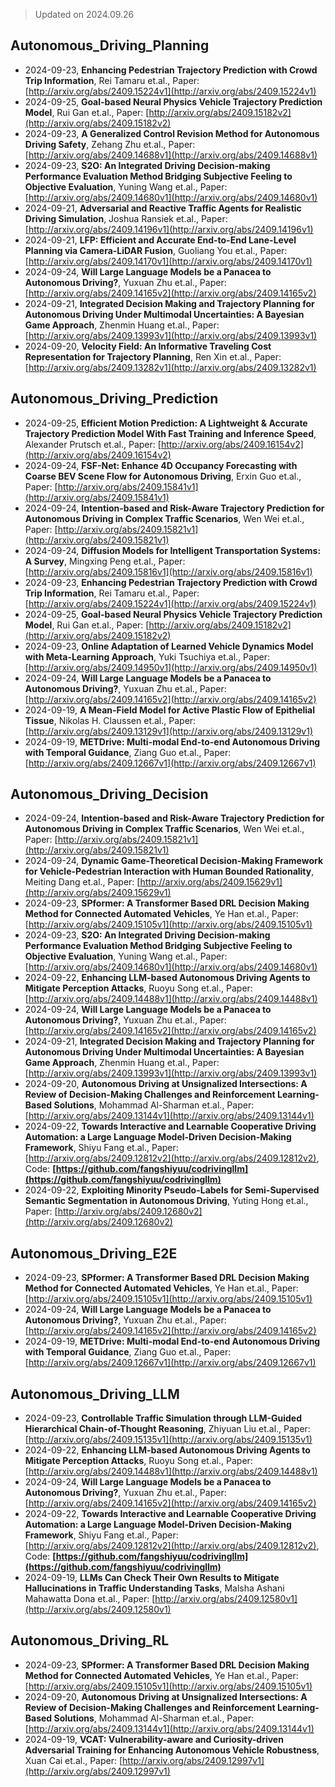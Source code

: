 > Updated on 2024.09.26

## Autonomous_Driving_Planning

- 2024-09-23, **Enhancing Pedestrian Trajectory Prediction with Crowd Trip Information**, Rei Tamaru et.al., Paper: [http://arxiv.org/abs/2409.15224v1](http://arxiv.org/abs/2409.15224v1)
- 2024-09-25, **Goal-based Neural Physics Vehicle Trajectory Prediction Model**, Rui Gan et.al., Paper: [http://arxiv.org/abs/2409.15182v2](http://arxiv.org/abs/2409.15182v2)
- 2024-09-23, **A Generalized Control Revision Method for Autonomous Driving Safety**, Zehang Zhu et.al., Paper: [http://arxiv.org/abs/2409.14688v1](http://arxiv.org/abs/2409.14688v1)
- 2024-09-23, **S2O: An Integrated Driving Decision-making Performance Evaluation Method Bridging Subjective Feeling to Objective Evaluation**, Yuning Wang et.al., Paper: [http://arxiv.org/abs/2409.14680v1](http://arxiv.org/abs/2409.14680v1)
- 2024-09-21, **Adversarial and Reactive Traffic Agents for Realistic Driving Simulation**, Joshua Ransiek et.al., Paper: [http://arxiv.org/abs/2409.14196v1](http://arxiv.org/abs/2409.14196v1)
- 2024-09-21, **LFP: Efficient and Accurate End-to-End Lane-Level Planning via Camera-LiDAR Fusion**, Guoliang You et.al., Paper: [http://arxiv.org/abs/2409.14170v1](http://arxiv.org/abs/2409.14170v1)
- 2024-09-24, **Will Large Language Models be a Panacea to Autonomous Driving?**, Yuxuan Zhu et.al., Paper: [http://arxiv.org/abs/2409.14165v2](http://arxiv.org/abs/2409.14165v2)
- 2024-09-21, **Integrated Decision Making and Trajectory Planning for Autonomous Driving Under Multimodal Uncertainties: A Bayesian Game Approach**, Zhenmin Huang et.al., Paper: [http://arxiv.org/abs/2409.13993v1](http://arxiv.org/abs/2409.13993v1)
- 2024-09-20, **Velocity Field: An Informative Traveling Cost Representation for Trajectory Planning**, Ren Xin et.al., Paper: [http://arxiv.org/abs/2409.13282v1](http://arxiv.org/abs/2409.13282v1)

## Autonomous_Driving_Prediction

- 2024-09-25, **Efficient Motion Prediction: A Lightweight & Accurate Trajectory Prediction Model With Fast Training and Inference Speed**, Alexander Prutsch et.al., Paper: [http://arxiv.org/abs/2409.16154v2](http://arxiv.org/abs/2409.16154v2)
- 2024-09-24, **FSF-Net: Enhance 4D Occupancy Forecasting with Coarse BEV Scene Flow for Autonomous Driving**, Erxin Guo et.al., Paper: [http://arxiv.org/abs/2409.15841v1](http://arxiv.org/abs/2409.15841v1)
- 2024-09-24, **Intention-based and Risk-Aware Trajectory Prediction for Autonomous Driving in Complex Traffic Scenarios**, Wen Wei et.al., Paper: [http://arxiv.org/abs/2409.15821v1](http://arxiv.org/abs/2409.15821v1)
- 2024-09-24, **Diffusion Models for Intelligent Transportation Systems: A Survey**, Mingxing Peng et.al., Paper: [http://arxiv.org/abs/2409.15816v1](http://arxiv.org/abs/2409.15816v1)
- 2024-09-23, **Enhancing Pedestrian Trajectory Prediction with Crowd Trip Information**, Rei Tamaru et.al., Paper: [http://arxiv.org/abs/2409.15224v1](http://arxiv.org/abs/2409.15224v1)
- 2024-09-25, **Goal-based Neural Physics Vehicle Trajectory Prediction Model**, Rui Gan et.al., Paper: [http://arxiv.org/abs/2409.15182v2](http://arxiv.org/abs/2409.15182v2)
- 2024-09-23, **Online Adaptation of Learned Vehicle Dynamics Model with Meta-Learning Approach**, Yuki Tsuchiya et.al., Paper: [http://arxiv.org/abs/2409.14950v1](http://arxiv.org/abs/2409.14950v1)
- 2024-09-24, **Will Large Language Models be a Panacea to Autonomous Driving?**, Yuxuan Zhu et.al., Paper: [http://arxiv.org/abs/2409.14165v2](http://arxiv.org/abs/2409.14165v2)
- 2024-09-19, **A Mean-Field Model for Active Plastic Flow of Epithelial Tissue**, Nikolas H. Claussen et.al., Paper: [http://arxiv.org/abs/2409.13129v1](http://arxiv.org/abs/2409.13129v1)
- 2024-09-19, **METDrive: Multi-modal End-to-end Autonomous Driving with Temporal Guidance**, Ziang Guo et.al., Paper: [http://arxiv.org/abs/2409.12667v1](http://arxiv.org/abs/2409.12667v1)

## Autonomous_Driving_Decision

- 2024-09-24, **Intention-based and Risk-Aware Trajectory Prediction for Autonomous Driving in Complex Traffic Scenarios**, Wen Wei et.al., Paper: [http://arxiv.org/abs/2409.15821v1](http://arxiv.org/abs/2409.15821v1)
- 2024-09-24, **Dynamic Game-Theoretical Decision-Making Framework for Vehicle-Pedestrian Interaction with Human Bounded Rationality**, Meiting Dang et.al., Paper: [http://arxiv.org/abs/2409.15629v1](http://arxiv.org/abs/2409.15629v1)
- 2024-09-23, **SPformer: A Transformer Based DRL Decision Making Method for Connected Automated Vehicles**, Ye Han et.al., Paper: [http://arxiv.org/abs/2409.15105v1](http://arxiv.org/abs/2409.15105v1)
- 2024-09-23, **S2O: An Integrated Driving Decision-making Performance Evaluation Method Bridging Subjective Feeling to Objective Evaluation**, Yuning Wang et.al., Paper: [http://arxiv.org/abs/2409.14680v1](http://arxiv.org/abs/2409.14680v1)
- 2024-09-22, **Enhancing LLM-based Autonomous Driving Agents to Mitigate Perception Attacks**, Ruoyu Song et.al., Paper: [http://arxiv.org/abs/2409.14488v1](http://arxiv.org/abs/2409.14488v1)
- 2024-09-24, **Will Large Language Models be a Panacea to Autonomous Driving?**, Yuxuan Zhu et.al., Paper: [http://arxiv.org/abs/2409.14165v2](http://arxiv.org/abs/2409.14165v2)
- 2024-09-21, **Integrated Decision Making and Trajectory Planning for Autonomous Driving Under Multimodal Uncertainties: A Bayesian Game Approach**, Zhenmin Huang et.al., Paper: [http://arxiv.org/abs/2409.13993v1](http://arxiv.org/abs/2409.13993v1)
- 2024-09-20, **Autonomous Driving at Unsignalized Intersections: A Review of Decision-Making Challenges and Reinforcement Learning-Based Solutions**, Mohammad Al-Sharman et.al., Paper: [http://arxiv.org/abs/2409.13144v1](http://arxiv.org/abs/2409.13144v1)
- 2024-09-22, **Towards Interactive and Learnable Cooperative Driving Automation: a Large Language Model-Driven Decision-Making Framework**, Shiyu Fang et.al., Paper: [http://arxiv.org/abs/2409.12812v2](http://arxiv.org/abs/2409.12812v2), Code: **[https://github.com/fangshiyuu/codrivingllm](https://github.com/fangshiyuu/codrivingllm)**
- 2024-09-22, **Exploiting Minority Pseudo-Labels for Semi-Supervised Semantic Segmentation in Autonomous Driving**, Yuting Hong et.al., Paper: [http://arxiv.org/abs/2409.12680v2](http://arxiv.org/abs/2409.12680v2)

## Autonomous_Driving_E2E

- 2024-09-23, **SPformer: A Transformer Based DRL Decision Making Method for Connected Automated Vehicles**, Ye Han et.al., Paper: [http://arxiv.org/abs/2409.15105v1](http://arxiv.org/abs/2409.15105v1)
- 2024-09-24, **Will Large Language Models be a Panacea to Autonomous Driving?**, Yuxuan Zhu et.al., Paper: [http://arxiv.org/abs/2409.14165v2](http://arxiv.org/abs/2409.14165v2)
- 2024-09-19, **METDrive: Multi-modal End-to-end Autonomous Driving with Temporal Guidance**, Ziang Guo et.al., Paper: [http://arxiv.org/abs/2409.12667v1](http://arxiv.org/abs/2409.12667v1)

## Autonomous_Driving_LLM

- 2024-09-23, **Controllable Traffic Simulation through LLM-Guided Hierarchical Chain-of-Thought Reasoning**, Zhiyuan Liu et.al., Paper: [http://arxiv.org/abs/2409.15135v1](http://arxiv.org/abs/2409.15135v1)
- 2024-09-22, **Enhancing LLM-based Autonomous Driving Agents to Mitigate Perception Attacks**, Ruoyu Song et.al., Paper: [http://arxiv.org/abs/2409.14488v1](http://arxiv.org/abs/2409.14488v1)
- 2024-09-24, **Will Large Language Models be a Panacea to Autonomous Driving?**, Yuxuan Zhu et.al., Paper: [http://arxiv.org/abs/2409.14165v2](http://arxiv.org/abs/2409.14165v2)
- 2024-09-22, **Towards Interactive and Learnable Cooperative Driving Automation: a Large Language Model-Driven Decision-Making Framework**, Shiyu Fang et.al., Paper: [http://arxiv.org/abs/2409.12812v2](http://arxiv.org/abs/2409.12812v2), Code: **[https://github.com/fangshiyuu/codrivingllm](https://github.com/fangshiyuu/codrivingllm)**
- 2024-09-19, **LLMs Can Check Their Own Results to Mitigate Hallucinations in Traffic Understanding Tasks**, Malsha Ashani Mahawatta Dona et.al., Paper: [http://arxiv.org/abs/2409.12580v1](http://arxiv.org/abs/2409.12580v1)

## Autonomous_Driving_RL

- 2024-09-23, **SPformer: A Transformer Based DRL Decision Making Method for Connected Automated Vehicles**, Ye Han et.al., Paper: [http://arxiv.org/abs/2409.15105v1](http://arxiv.org/abs/2409.15105v1)
- 2024-09-20, **Autonomous Driving at Unsignalized Intersections: A Review of Decision-Making Challenges and Reinforcement Learning-Based Solutions**, Mohammad Al-Sharman et.al., Paper: [http://arxiv.org/abs/2409.13144v1](http://arxiv.org/abs/2409.13144v1)
- 2024-09-19, **VCAT: Vulnerability-aware and Curiosity-driven Adversarial Training for Enhancing Autonomous Vehicle Robustness**, Xuan Cai et.al., Paper: [http://arxiv.org/abs/2409.12997v1](http://arxiv.org/abs/2409.12997v1)

